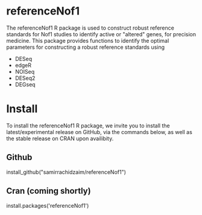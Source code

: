 # referenceNof1

The referenceNof1 R package is used to construct robust reference standards for Nof1 studies to identify active or "altered" genes, for precision medicine. This package provides functions to identify the optimal parameters for constructing a robust reference standards using 
 - DESeq
 - edgeR
 - NOISeq
 - DESeq2
 - DEGseq

# Install

To install the referenceNof1 R package, we invite you to install the latest/experimental release on GitHub, via the commands below, as well as the stable release on CRAN upon availibity.

## Github
install_github("samirrachidzaim/referenceNof1")

## Cran (coming shortly)
install.packages('referenceNof1')

